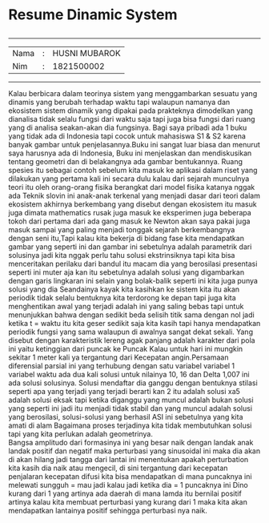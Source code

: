 <h1>Resume Dinamic System</h1>
<table border="0">
<tr>
<h2><td>Nama</td> <td>:</td> <td>HUSNI MUBAROK</td></h2>
</tr>
<tr>
<h2><td>Nim</td> <td>:</td> <td>1821500002</td></h2>
<hr>
</tr>
</table>

<hr>  Kalau berbicara dalam teorinya sistem yang menggambarkan sesuatu yang dinamis yang berubah terhadap waktu tapi walaupun namanya dan ekosistem sistem dinamik yang dipakai pada prakteknya dimodelkan yang dianalisa tidak selalu fungsi dari waktu saja tapi juga bisa fungsi dari ruang yang di analisa seakan-akan dia fungsinya. Bagi saya pribadi ada 1 buku yang tidak ada di Indonesia tapi cocok untuk mahasiswa S1 & S2 karena banyak gambar untuk penjelasannya.Buku ini sangat luar biasa dan menurut saya harusnya ada di Indonesia, Buku ini menjelaskan dan mendiskusikan tentang geometri dan di belakangnya ada gambar bentukannya. Ruang spesies itu sebagai contoh sebelum kita masuk ke aplikasi dalam riset yang dilakukan yang pertama kali ini secara dulu kalau dari sejarah munculnya teori itu oleh orang-orang fisika berangkat dari model fisika katanya nggak ada Teknik slovin ini anak-anak terkenal yang menjadi dasar dari teori dalam ekosistem akhirnya berkembang yang disebut dengan ekosistem itu masuk juga dimata mathematics rusak juga masuk ke eksperimen juga beberapa tokoh dari pertama dari ada gang masuk ke Newton akan saya pakai juga masuk sampai yang paling menjadi tonggak sejarah berkembangnya dengan seni itu,Tapi kalau kita bekerja di bidang fase kita mendapatkan gambar yang seperti ini dan gambar ini sebetulnya adalah parametrik dari solusinya jadi kita nggak perlu tahu solusi ekstrinsiknya tapi kita bisa menceritakan perilaku dari bandul itu macam dia yang berosilasi presentasi seperti ini muter aja kan itu sebetulnya adalah solusi yang digambarkan dengan garis lingkaran ini selain yang bolak-balik seperti ini kita juga punya solusi yang dia Seandainya kayak kita kasihkan ke sistem kita itu akan periodik tidak selalu bentuknya kita terdorong ke depan tapi juga kita menghentikan awal yang terjadi adalah ini yang saling bebas tapi untuk menunjukkan bahwa dengan sedikit beda selisih titik sama dengan nol jadi ketika t = waktu itu kita geser sedikit saja kita kasih tapi hanya mendapatkan periodik fungsi yang sama walaupun di awalnya sangat dekat sekali. Yang disebut dengan karakteristik lereng agak panjang adalah karakter dari pola ini yaitu ketinggian dari puncak ke Puncak Kalau untuk hari ini mungkin sekitar 1 meter kali ya tergantung dari Kecepatan angin.Persamaan diferensial parsial ini yang terhubung dengan satu variabel variabel 1 variabel waktu ada dua kali solusi untuk nilainya 10, 16 dan Delta 1,007 ini ada solusi solusinya. Solusi mendaftar dia ganggu dengan bentuknya stilasi seperti apa yang terjadi yang terjadi berarti kan 2 itu adalah solusi xa5 adalah solusi eksak tapi ketika diganggu yang muncul adalah bukan solusi yang seperti ini jadi itu menjadi tidak stabil dan yang muncul adalah solusi yang berosilasi, solusi-solusi yang berhasil ASI ini sebetulnya yang kita amati di alam Bagaimana proses terjadinya kita tidak membutuhkan solusi tapi yang kita perlukan adalah geometrinya.<br>
Bangsa amplitudo dari formasinya ini yang besar naik dengan landak anak landak positif dan negatif maka perturbasi yang sinusoidal ini maka dia akan di akan hilang jadi tangga dari lantai ini menentukan apakah perturbation kita kasih dia naik atau mengecil, di sini tergantung dari kecepatan penjalaran kecepatan difusi kita bisa mendapatkan di mana puncaknya ini melewati sungguh = mau jadi kalau jadi ketika dia = 1 puncaknya ini Dino kurang dari 1 yang artinya ada daerah di mana lamda itu bernilai positif artinya kalau kita membuat perturbasi yang kurang dari 1 maka kita akan mendapatkan lantainya positif sehingga perturbasi nya naik. 

</hr> 
